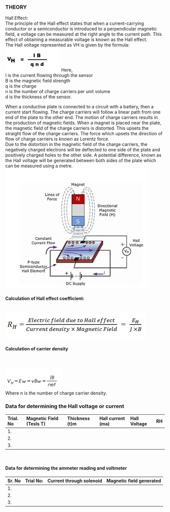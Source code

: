 <h3> THEORY </h3>
Hall Effect:<br>
The principle of the Hall effect states that when a current-carrying conductor or a semiconductor is introduced to a perpendicular magnetic field, a voltage can be measured at the right angle to the current path. This effect of obtaining a measurable voltage is known as the Hall effect. <br>
The Hall voltage represented as VH is given by the formula:
   
 <img src="images/Screenshot 2023-02-09 150809.png" >
Here,<br>
I is the current flowing through the sensor<br>
B is the magnetic field strength<br>
q is the charge<br>
n is the number of charge carriers per unit volume<br>
d is the thickness of the sensor.<br>


When a conductive plate is connected to a circuit with a battery, then a current start flowing. The charge carriers will follow a linear path from one end of the plate to the other end. The motion of charge carriers results in the production of magnetic fields. When a magnet is placed near the plate, the magnetic field of the charge carriers is distorted. This upsets the straight flow of the charge carriers. The force which upsets the direction of flow of charge carriers is known as Lorentz force.<br>
Due to the distortion in the magnetic field of the charge carriers, the negatively charged electrons will be deflected to one side of the plate and positively charged holes to the other side. A potential difference, known as the Hall voltage will be generated between both sides of the plate which can be measured using a metre.<br>
<img src="images/Screenshot 2023-02-09 152406.png">

<h4><b>Calculation of Hall effect coefficient:</b><h4> <br>
  
<img src="images/Screenshot 2023-02-09 150945.png">

 

 <h4>Calculation of carrier density</h4> <br>

 <img src="images/Screenshot 2023-02-09 151024.png"> <br>
Where n is the number of charge carrier density.<br>


 <h3>Data for determining the Hall voltage or current</h3>
 
 
 
Trial. No |	Magnetic Field  (Tesls T)	| Thickness (t)m | Hall current (ma) | Hall Voltage  |RH |
:--|:--|:--|:--|:--|:-:
1.|   <br>   |    |   |   |  
2.|   <br>   |    |   |   |
3.|   <br>   |    |   |   |
   <br>
 
 
 <h4> Data for determining the ammeter reading and voltmeter </h4>
 
Sr. No |	Trial No:	| Current through solenoid | Magnetic field generated | 
:--|:--|:--|:--|
1.|   <br>   |    |   |  
2.|   <br>   |    |   |   
3.|   <br>   |    |   |   
    
 
 
 	 	 	 	 	 	 	 	 



